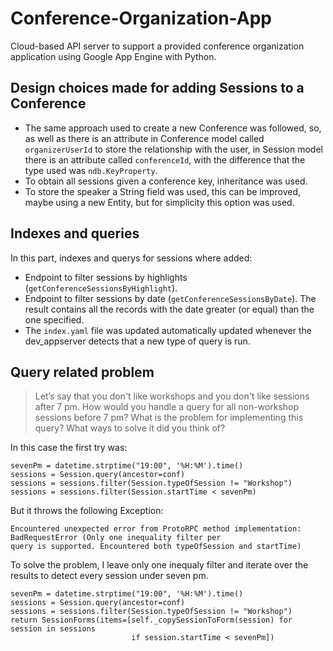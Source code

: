 # Conference-Organization-App
Cloud-based API server to support a provided conference organization application using Google App Engine with Python.

## Design choices made for adding Sessions to a Conference

* The same approach used to create a new Conference was followed, so, as well as there is an attribute in Conference model
called `organizerUserId` to store the relationship with the user, in Session model there is an attribute called 
`conferenceId`, with the difference that the type used was `ndb.KeyProperty`. 
* To obtain all sessions given a conference key, inheritance was used.
* To store the speaker a String field was used, this can be improved, maybe using a new Entity, but for simplicity 
this option was used.

## Indexes and queries
In this part, indexes and querys for sessions where added:

* Endpoint to filter sessions by highlights (`getConferenceSessionsByHighlight`).
* Endpoint to filter sessions by date (`getConferenceSessionsByDate`). The result contains all the records with 
the date greater (or equal) than the one specified.
* The `index.yaml` file was updated automatically updated whenever the dev_appserver detects that a new type of 
query is run.

## Query related problem
> Let’s say that you don't like workshops and you don't like sessions after 7 pm. How would you handle a query 
  for all non-workshop sessions before 7 pm? What is the problem for implementing this query? What ways to 
  solve it did you think of?
    
In this case the first try was:

```
sevenPm = datetime.strptime("19:00", '%H:%M').time()
sessions = Session.query(ancestor=conf)
sessions = sessions.filter(Session.typeOfSession != "Workshop")
sessions = sessions.filter(Session.startTime < sevenPm)
```

But it throws the following Exception:

```
Encountered unexpected error from ProtoRPC method implementation: BadRequestError (Only one inequality filter per 
query is supported. Encountered both typeOfSession and startTime)
```

To solve the problem, I leave only one inequaly filter and iterate over the results to detect every session under 
seven pm.

```
sevenPm = datetime.strptime("19:00", '%H:%M').time()
sessions = Session.query(ancestor=conf)
sessions = sessions.filter(Session.typeOfSession != "Workshop")
return SessionForms(items=[self._copySessionToForm(session) for session in sessions
                           if session.startTime < sevenPm])
```
